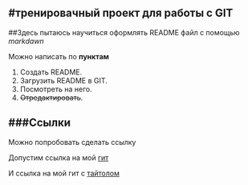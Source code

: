 #тренировачный проект для работы с GIT
----
##Здесь пытаюсь научиться оформлять README файл с помощью _markdawn_

Можно написать по **пунктам**

1. Создать README.
2. Загрузить README в GIT.
3. Посмотреть на него.
4. ~~Отредактировать~~.

###Ссылки
----
Можно попробовать сделать ссылку

Допустим ссылка на мой [гит](https://github.com/DmitryPervun/first-project/tree/master)


И ссылка на мой гит с [тайтолом](https://github.com/DmitryPervun/first-project/tree/master"First-project")
 